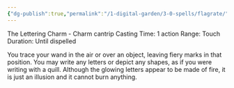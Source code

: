 ```yaml
---
{"dg-publish":true,"permalink":"/1-digital-garden/3-0-spells/flagrate/"}
---
```


 The Lettering Charm - Charm cantrip 
 Casting Time: 1 action 
 Range: Touch 
 Duration: Until dispelled 
 
 You trace your wand in the air or over an object, leaving fiery marks in that position. You may write any letters or depict any shapes, as if you were writing with a quill. Although the glowing letters appear to be made of fire, it is just an illusion and it cannot burn anything.